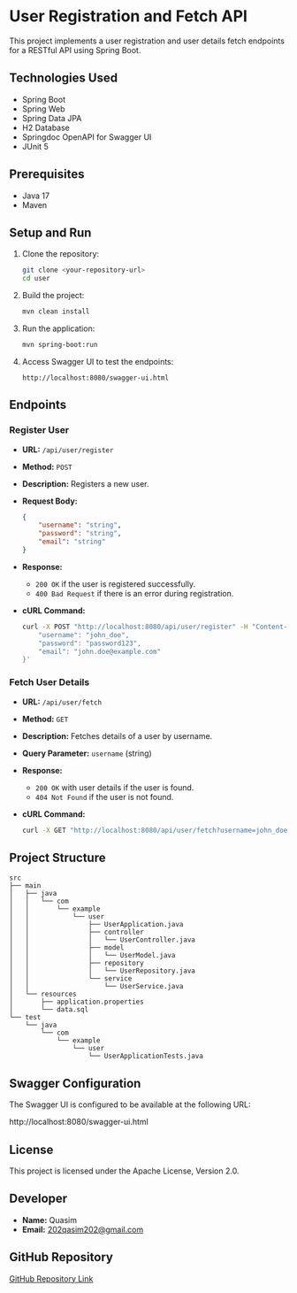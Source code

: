 # User Registration and Fetch API

This project implements a user registration and user details fetch endpoints for a RESTful API using Spring Boot.

## Technologies Used

- Spring Boot
- Spring Web
- Spring Data JPA
- H2 Database
- Springdoc OpenAPI for Swagger UI
- JUnit 5

## Prerequisites

- Java 17
- Maven

## Setup and Run

1. Clone the repository:
    ```bash
    git clone <your-repository-url>
    cd user
    ```

2. Build the project:
    ```bash
    mvn clean install
    ```

3. Run the application:
    ```bash
    mvn spring-boot:run
    ```

4. Access Swagger UI to test the endpoints:
    ```url
    http://localhost:8080/swagger-ui.html
    ```

## Endpoints

### Register User

- **URL:** `/api/user/register`
- **Method:** `POST`
- **Description:** Registers a new user.
- **Request Body:**
    ```json
    {
        "username": "string",
        "password": "string",
        "email": "string"
    }
    ```
- **Response:**
    - `200 OK` if the user is registered successfully.
    - `400 Bad Request` if there is an error during registration.

- **cURL Command:**
    ```bash
    curl -X POST "http://localhost:8080/api/user/register" -H "Content-Type: application/json" -d '{
        "username": "john_doe",
        "password": "password123",
        "email": "john.doe@example.com"
    }'
    ```

### Fetch User Details

- **URL:** `/api/user/fetch`
- **Method:** `GET`
- **Description:** Fetches details of a user by username.
- **Query Parameter:** `username` (string)
- **Response:**
    - `200 OK` with user details if the user is found.
    - `404 Not Found` if the user is not found.

- **cURL Command:**
    ```bash
    curl -X GET "http://localhost:8080/api/user/fetch?username=john_doe"
    ```

## Project Structure

```plaintext
src
├── main
│   ├── java
│   │   └── com
│   │       └── example
│   │           └── user
│   │               ├── UserApplication.java
│   │               ├── controller
│   │               │   └── UserController.java
│   │               ├── model
│   │               │   └── UserModel.java
│   │               ├── repository
│   │               │   └── UserRepository.java
│   │               └── service
│   │                   └── UserService.java
│   └── resources
│       ├── application.properties
│       └── data.sql
└── test
    └── java
        └── com
            └── example
                └── user
                    └── UserApplicationTests.java
```
## Swagger Configuration

The Swagger UI is configured to be available at the following URL:

http://localhost:8080/swagger-ui.html

## License

This project is licensed under the Apache License, Version 2.0.

## Developer

- **Name:** Quasim 
- **Email:** 202qasim202@gmail.com

## GitHub Repository

[GitHub Repository Link](https://github.com/q201/userapi.git)
